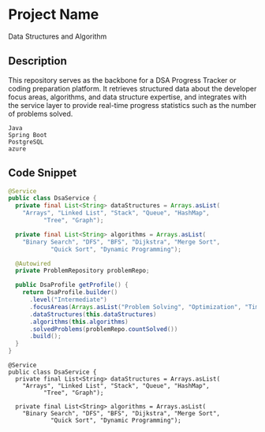 # Project Name
Data Structures and Algorithm

## Description
This repository serves as the backbone for a DSA Progress Tracker or coding preparation platform. It retrieves structured data about the developer focus areas, algorithms, and data structure expertise, and integrates with the service layer to provide real-time progress statistics such as the number of problems solved.

```Technologie
Java
Spring Boot
PostgreSQL
azure
```

## Code Snippet
```java
@Service
public class DsaService {
  private final List<String> dataStructures = Arrays.asList(
    "Arrays", "Linked List", "Stack", "Queue", "HashMap",
          "Tree", "Graph");

  private final List<String> algorithms = Arrays.asList(
    "Binary Search", "DFS", "BFS", "Dijkstra", "Merge Sort",
            "Quick Sort", "Dynamic Programming");

  @Autowired
  private ProblemRepository problemRepo;

  public DsaProfile getProfile() {
    return DsaProfile.builder()
      .level("Intermediate")
      .focusAreas(Arrays.asList("Problem Solving", "Optimization", "Time Complexity"))
      .dataStructures(this.dataStructures)
      .algorithms(this.algorithms)
      .solvedProblems(problemRepo.countSolved())
      .build();
  }
}
```

```javacode
@Service
public class DsaService {
  private final List<String> dataStructures = Arrays.asList(
    "Arrays", "Linked List", "Stack", "Queue", "HashMap",
          "Tree", "Graph");

  private final List<String> algorithms = Arrays.asList(
    "Binary Search", "DFS", "BFS", "Dijkstra", "Merge Sort",
            "Quick Sort", "Dynamic Programming");
```
